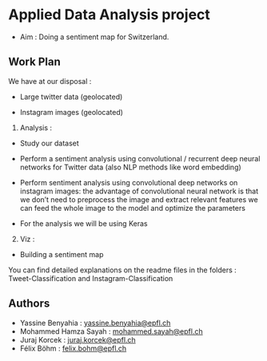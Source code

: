 # Applied Data Analysis project

- Aim : Doing a sentiment map for Switzerland.
 

## Work Plan

We have at our disposal :

- Large twitter data (geolocated)

- Instagram images (geolocated)

1. Analysis :

  - Study our dataset

  - Perform a sentiment analysis using convolutional / recurrent deep neural networks for Twitter data (also NLP methods like word             embedding)

   - Perform sentiment analysis using convolutional deep networks on instagram images: the advantage of convolutional neural network is       that we don’t need to preprocess the image and extract relevant features we can feed the whole image to the model and optimize the         parameters

   - For the analysis we will be using Keras

2. Viz : 

  - Building a sentiment map
         

You can find detailed explanations on the readme files in the folders : Tweet-Classification and Instagram-Classification
## Authors
- Yassine Benyahia : yassine.benyahia@epfl.ch
- Mohammed Hamza Sayah : mohammed.sayah@epfl.ch
- Juraj Korcek : juraj.korcek@epfl.ch
- Félix Böhm : felix.bohm@epfl.ch
